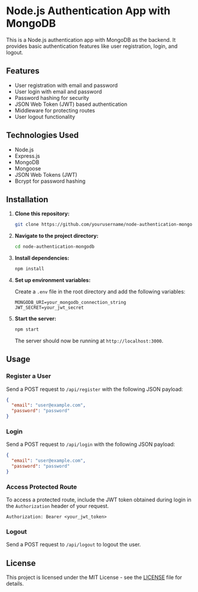 # Node.js Authentication App with MongoDB

This is a Node.js authentication app with MongoDB as the backend. It provides basic authentication features like user registration, login, and logout.

## Features

- User registration with email and password
- User login with email and password
- Password hashing for security
- JSON Web Token (JWT) based authentication
- Middleware for protecting routes
- User logout functionality

## Technologies Used

- Node.js
- Express.js
- MongoDB
- Mongoose
- JSON Web Tokens (JWT)
- Bcrypt for password hashing

## Installation

1. **Clone this repository:**

   ```bash
   git clone https://github.com/yourusername/node-authentication-mongodb.git
   ```

2. **Navigate to the project directory:**

   ```bash
   cd node-authentication-mongodb
   ```

3. **Install dependencies:**

   ```bash
   npm install
   ```

4. **Set up environment variables:**

   Create a `.env` file in the root directory and add the following variables:

   ```plaintext
   MONGODB_URI=your_mongodb_connection_string
   JWT_SECRET=your_jwt_secret
   ```

5. **Start the server:**

   ```bash
   npm start
   ```

   The server should now be running at `http://localhost:3000`.

## Usage

### Register a User

Send a POST request to `/api/register` with the following JSON payload:

```json
{
  "email": "user@example.com",
  "password": "password"
}
```

### Login

Send a POST request to `/api/login` with the following JSON payload:

```json
{
  "email": "user@example.com",
  "password": "password"
}
```

### Access Protected Route

To access a protected route, include the JWT token obtained during login in the `Authorization` header of your request.

```plaintext
Authorization: Bearer <your_jwt_token>
```

### Logout

Send a POST request to `/api/logout` to logout the user.

## License

This project is licensed under the MIT License - see the [LICENSE](LICENSE) file for details.
